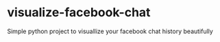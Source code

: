 # visualize-facebook-chat
Simple python project to visuallize your facebook chat history beautifully
